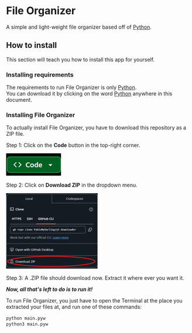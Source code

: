 # File Organizer
A simple and light-weight file organizer based off of [Python](https://www.python.org).

## How to install  
This section will teach you how to install this app for yourself.

### Installing requirements  

The requirements to run File Organizer is only [Python](https://www.python.org).  
You can download it by clicking on the word [Python](https://www.python.org) anywhere in this document.  

### Installing File Organizer  

To actually install File Organizer, you have to download this repository as a ZIP file.  

Step 1: Click on the **Code** button in the top-right corner.  

![Step1](assets/image.png)  

Step 2: Click on **Download ZIP** in the dropdown menu.  

![Step2](assets/image%20copy.png)  

Step 3: A .ZIP file should download now. Extract it where ever you want it.  

***Now, all that's left to do is to run it!***  

To run File Organizer, you just have to open the Terminal at the place you extracted your files at, and run one of these commands:  

```
python main.pyw
python3 main.pyw
```
